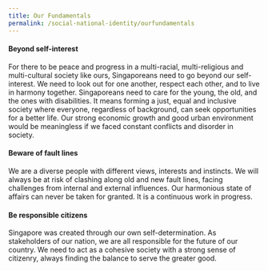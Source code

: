 ```yaml
---
title: Our Fundamentals
permalink: /social-national-identity/ourfundamentals
---
```

#### Beyond self-interest
For there to be peace and progress in a multi-racial, multi-religious and multi-cultural society like ours, Singaporeans need to go beyond our self-interest. We need to look out for one another, respect each other, and to live in harmony together. Singaporeans need to care for the young, the old, and the ones with disabilities. It means forming a just, equal and inclusive society where everyone, regardless of background, can seek opportunities for a better life. Our strong economic growth and good urban environment would be meaningless if we faced constant conflicts and disorder in society.

#### Beware of fault lines
We are a diverse people with different views, interests and instincts. We will always be at risk of clashing along old and new fault lines, facing challenges from internal and external influences. Our harmonious state of affairs can never be taken for granted. It is a continuous work in progress.

#### Be responsible citizens
Singapore was created through our own self-determination. As stakeholders of our nation, we are all responsible for the future of our country. We need to act as a cohesive society with a strong sense of citizenry, always finding the balance to serve the greater good.
